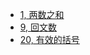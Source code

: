 * [1, 两数之和](articles/leetcode/1.两数之和)	
* [9, 回文数](articles/leetcode/9.回文数)	
* [20, 有效的括号](articles/leetcode/20.有效的括号)	
